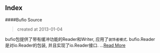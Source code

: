 Index
-----

####Bufio Source
> created at 2013-01-04

bufio包提供了带有缓冲功能的Reader和Writer, 应用了`装饰者模式`.  bufio.Reader是对io.Reader的包装, 并且实现了io.Reader接口.  ...[Read More](golang/Bufio-Source.md)

